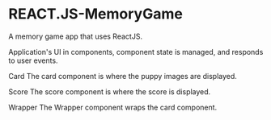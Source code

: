 # REACT.JS-MemoryGame
A memory game app that uses ReactJS. 

Application's UI in components, component state is managed, and responds to user events.

Card
The card component is where the puppy images are displayed.

Score
The score component is where the score is displayed. 

Wrapper
The Wrapper component wraps the card component.
